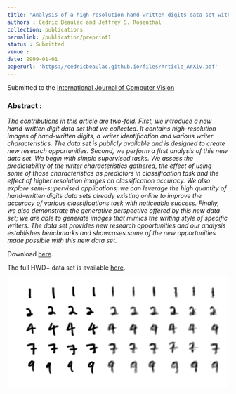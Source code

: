 ```yaml
---
title: "Analysis of a high-resolution hand-written digits data set with writer characteristics"
authors : Cédric Beaulac and Jeffrey S. Rosenthal
collection: publications
permalink: /publication/preprint1
status : Submitted
venue : 
date: 2999-01-01
paperurl: 'https://cedricbeaulac.github.io/files/Article_ArXiv.pdf'
---
```

Submitted to the [International Journal of Computer Vision](https://www.springer.com/journal/11263?gclid=Cj0KCQjwlvT8BRDeARIsAACRFiX22sCymdPWxSnp137bIml_fnA-WBgVp6jR60AAHnvV9ar3dEqJ1doaAkQ2EALw_wcB)

### Abstract :

*The contributions in this article are two-fold. First, we introduce a new hand-written digit data set that we collected. It contains high-resolution images of hand-written digits, a writer identification and various writer characteristics. The data set is publicly available and is designed to create new research opportunities. Second, we perform a first analysis of this new data set. We begin with simple supervised tasks. We assess the predictability of the writer characteristics gathered, the effect of using some of those characteristics as predictors in classification task and the effect of higher resolution images on classification accuracy. We also explore semi-supervised applications; we can leverage the high quantity of hand-written digits data sets already existing online to improve the accuracy of various classifications task with noticeable success. Finally, we also demonstrate the generative perspective offered by this new data set; we are able to generate images that mimics the writing style of specific writers. The data set provides new research opportunities and our analysis establishes benchmarks and showcases some of the new opportunities made possible with this new data set.*

Download [here](https://cedricbeaulac.github.io/files/Article_ArXiv.pdf).

The full HWD+ data set is available [here](https://drive.google.com/drive/folders/1f2o1kjXLvcxRgtmMMuDkA2PQ5Zato4Or?usp=sharing).

![Generation](/images/HWD+Generation.gif)


